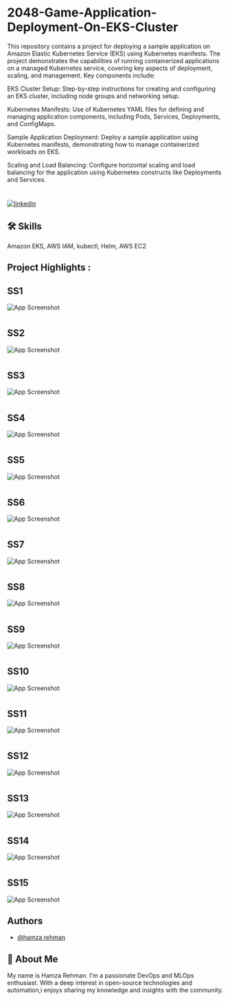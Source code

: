 
# 2048-Game-Application-Deployment-On-EKS-Cluster

This repository contains a project for deploying a sample application on Amazon Elastic Kubernetes Service (EKS) using Kubernetes manifests. The project demonstrates the capabilities of running containerized applications on a managed Kubernetes service, covering key aspects of deployment, scaling, and management. Key components include:

EKS Cluster Setup: Step-by-step instructions for creating and configuring an EKS cluster, including node groups and networking setup.

Kubernetes Manifests: Use of Kubernetes YAML files for defining and managing application components, including Pods, Services, Deployments, and ConfigMaps.

Sample Application Deployment: Deploy a sample application using Kubernetes manifests, demonstrating how to manage containerized workloads on EKS.

Scaling and Load Balancing: Configure horizontal scaling and load balancing for the application using Kubernetes constructs like Deployments and Services.

# 
[![linkedin](https://img.shields.io/badge/linkedin-0A66C2?style=for-the-badge&logo=linkedin&logoColor=white)](https://www.linkedin.com/in/hamzarehman4/)






## 🛠 Skills
Amazon EKS, AWS IAM, kubectl, Helm, AWS EC2
## Project Highlights :

## SS1

![App Screenshot](https://github.com/masterwithhamza/2048-Game-Application-Deployment-On-EKS-Cluster/blob/main/ScreenShort/p1.png?raw=true)

# 
# 
## SS2
![App Screenshot](https://github.com/masterwithhamza/2048-Game-Application-Deployment-On-EKS-Cluster/blob/main/ScreenShort/p2.png?raw=true)

# 
# 
## SS3
![App Screenshot](https://github.com/masterwithhamza/2048-Game-Application-Deployment-On-EKS-Cluster/blob/main/ScreenShort/p3.png?raw=true)

# 
# 
## SS4
![App Screenshot](https://github.com/masterwithhamza/2048-Game-Application-Deployment-On-EKS-Cluster/blob/main/ScreenShort/p4.png?raw=true)


# 
# 
## SS5
![App Screenshot](https://github.com/masterwithhamza/2048-Game-Application-Deployment-On-EKS-Cluster/blob/main/ScreenShort/p5.png?raw=true)


# 
# 
## SS6
![App Screenshot](https://github.com/masterwithhamza/2048-Game-Application-Deployment-On-EKS-Cluster/blob/main/ScreenShort/p6.png?raw=true)

# 
# 
## SS7
![App Screenshot](https://github.com/masterwithhamza/2048-Game-Application-Deployment-On-EKS-Cluster/blob/main/ScreenShort/p7.png?raw=true)

# 
# 
## SS8
![App Screenshot](https://github.com/masterwithhamza/2048-Game-Application-Deployment-On-EKS-Cluster/blob/main/ScreenShort/p8.png?raw=true)


# 
# 
## SS9
![App Screenshot](https://github.com/masterwithhamza/2048-Game-Application-Deployment-On-EKS-Cluster/blob/main/ScreenShort/p9.png?raw=true)


# 
# 
## SS10
![App Screenshot](https://github.com/masterwithhamza/2048-Game-Application-Deployment-On-EKS-Cluster/blob/main/ScreenShort/p10.png?raw=true)

# 
# 
## SS11
![App Screenshot](https://github.com/masterwithhamza/2048-Game-Application-Deployment-On-EKS-Cluster/blob/main/ScreenShort/p11.png?raw=true)

# 
# 
## SS12
![App Screenshot](https://github.com/masterwithhamza/2048-Game-Application-Deployment-On-EKS-Cluster/blob/main/ScreenShort/p12.png?raw=true)
# 
# 
## SS13
![App Screenshot](https://github.com/masterwithhamza/2048-Game-Application-Deployment-On-EKS-Cluster/blob/main/ScreenShort/p13.png?raw=true)
# 
# 
## SS14
![App Screenshot](https://github.com/masterwithhamza/2048-Game-Application-Deployment-On-EKS-Cluster/blob/main/ScreenShort/p14.png?raw=true)
# 
# 
## SS15
![App Screenshot](https://github.com/masterwithhamza/2048-Game-Application-Deployment-On-EKS-Cluster/blob/main/ScreenShort/p15.png?raw=true)

## Authors

- [@hamza rehman](https://www.linkedin.com/in/hamzarehman4/)


## 🚀 About Me
My name is Hamza Rehman. I'm a passionate DevOps and MLOps enthusiast. With a deep interest in open-source technologies and automation,i enjoys sharing my knowledge and insights with the community.

